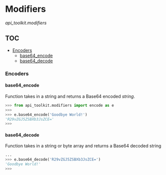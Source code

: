# Modifiers
*api_toolkit.modifiers*

## TOC
 - [Encoders](#encoders)
   - [base64_encode](#base64-encode)
   - [base64_decode](#base64-decode)

### Encoders

#### base64_encode
Function takes in a string and returns a Base64 encoded *string*.

```python
>>> from api_toolkit.modifiers import encode as e
>>> 
>>> e.base64_encode('Goodbye World!')
'R29vZGJ5ZSBXb3JsZCE='
>>> 
```

#### base64_decode
Function takes in a string or byte array and returns a Base64 decoded string

```python
...
>>> e.base64_decode('R29vZGJ5ZSBXb3JsZCE=')
'Goodbye World!'
>>> 
```